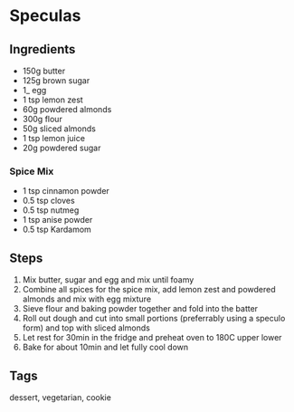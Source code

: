 # Speculas

## Ingredients

* 150g butter 
* 125g brown sugar 
* 1_ egg 
* 1 tsp lemon zest 
* 60g powdered almonds 
* 300g flour 
* 50g sliced almonds
* 1 tsp lemon juice 
* 20g powdered sugar 

### Spice Mix 

* 1 tsp cinnamon powder
* 0.5 tsp cloves
* 0.5 tsp nutmeg
* 1 tsp anise powder
* 0.5 tsp Kardamom

## Steps

1. Mix butter, sugar and egg and mix until foamy
2. Combine all spices for the spice mix, add lemon zest and powdered almonds and mix with egg mixture
3. Sieve flour and baking powder together and fold into the batter
4. Roll out dough and cut into small portions (preferrably using a speculo form) and top with sliced almonds
6. Let rest for 30min in the fridge and preheat oven to 180C upper lower 
7. Bake for about 10min and let fully cool down

## Tags
dessert, vegetarian, cookie
